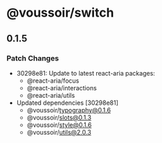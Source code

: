 # @voussoir/switch

## 0.1.5

### Patch Changes

- 30298e81: Update to latest react-aria packages:
  - @react-aria/focus
  - @react-aria/interactions
  - @react-aria/utils
- Updated dependencies [30298e81]
  - @voussoir/typography@0.1.6
  - @voussoir/slots@0.1.3
  - @voussoir/style@0.1.6
  - @voussoir/utils@2.0.3
